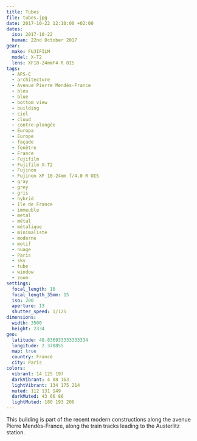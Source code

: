 ```yaml
---
title: Tubes
file: tubes.jpg
date: 2017-10-22 12:10:00 +02:00
dates:
  iso: 2017-10-22
  human: 22nd October 2017
gear:
  make: FUJIFILM
  model: X-T2
  lens: XF10-24mmF4 R OIS
tags:
  - APS-C
  - architecture
  - Avenue Pierre Mendès-France
  - bleu
  - blue
  - bottom view
  - building
  - ciel
  - cloud
  - contre-plongée
  - Europa
  - Europe
  - façade
  - fenêtre
  - France
  - Fujifilm
  - Fujifilm X-T2
  - Fujinon
  - Fujinon XF 10-24mm f/4.0 R OIS
  - gray
  - grey
  - gris
  - hybrid
  - Ile de France
  - immeuble
  - metal
  - métal
  - métalique
  - minimaliste
  - moderne
  - motif
  - nuage
  - Paris
  - sky
  - tube
  - window
  - zoom
settings:
  focal_length: 10
  focal_length_35mm: 15
  iso: 200
  aperture: 13
  shutter_speed: 1/125
dimensions:
  width: 3500
  height: 2334
geo:
  latitude: 48.836933333333334
  longitude: 2.370855
  map: true
  country: France
  city: Paris
colors:
  vibrant: 14 125 197
  darkVibrant: 4 88 163
  lightVibrant: 134 175 214
  muted: 112 131 149
  darkMuted: 43 66 86
  lightMuted: 180 193 206
---
```


This building is part of the recent modern constructions along the avenue Pierre Mendès-France, along the train tracks leading to the Austerlitz station.
